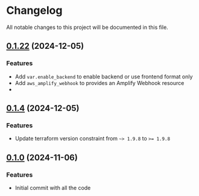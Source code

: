 # Changelog

All notable changes to this project will be documented in this file.
## [0.1.22]() (2024-12-05)
### Features
* Add `var.enable_backend` to enable backend or use frontend format only
* Add `aws_amplify_webhook` to provides an Amplify Webhook resource
* 

## [0.1.4]() (2024-12-05)
### Features
* Update terraform version constraint from `~> 1.9.8` to `>= 1.9.8` 

## [0.1.0]() (2024-11-06)
### Features
* Initial commit with all the code

